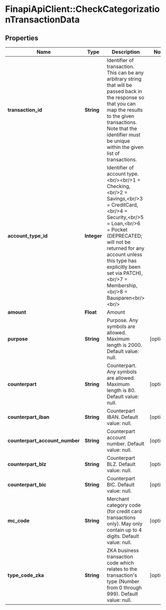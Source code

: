 # FinapiApiClient::CheckCategorizationTransactionData

## Properties
Name | Type | Description | Notes
------------ | ------------- | ------------- | -------------
**transaction_id** | **String** | Identifier of transaction. This can be any arbitrary string that will be passed back in the response so that you can map the results to the given transactions. Note that the identifier must be unique within the given list of transactions. | 
**account_type_id** | **Integer** | Identifier of account type.&lt;br/&gt;&lt;br/&gt;1 &#x3D; Checking,&lt;br/&gt;2 &#x3D; Savings,&lt;br/&gt;3 &#x3D; CreditCard,&lt;br/&gt;4 &#x3D; Security,&lt;br/&gt;5 &#x3D; Loan,&lt;br/&gt;6 &#x3D; Pocket (DEPRECATED; will not be returned for any account unless this type has explicitly been set via PATCH),&lt;br/&gt;7 &#x3D; Membership,&lt;br/&gt;8 &#x3D; Bausparen&lt;br/&gt;&lt;br/&gt; | 
**amount** | **Float** | Amount | 
**purpose** | **String** | Purpose. Any symbols are allowed. Maximum length is 2000. Default value: null. | [optional] 
**counterpart** | **String** | Counterpart. Any symbols are allowed. Maximum length is 80. Default value: null. | [optional] 
**counterpart_iban** | **String** | Counterpart IBAN. Default value: null. | [optional] 
**counterpart_account_number** | **String** | Counterpart account number. Default value: null. | [optional] 
**counterpart_blz** | **String** | Counterpart BLZ. Default value: null. | [optional] 
**counterpart_bic** | **String** | Counterpart BIC. Default value: null. | [optional] 
**mc_code** | **String** | Merchant category code (for credit card transactions only). May only contain up to 4 digits. Default value: null. | [optional] 
**type_code_zka** | **String** | ZKA business transaction code which relates to the transaction&#39;s type (Number from 0 through 999). Default value: null. | [optional] 



